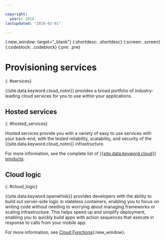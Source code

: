 ```yaml
---

copyright:
  years: 2018
lastupdated: "2018-03-01"

---
```

{:new_window: target="_blank"}
{:shortdesc: .shortdesc}
{:screen: .screen}
{:codeblock: .codeblock}
{:pre: .pre}

# Provisioning services
{: #services}

{{site.data.keyword.cloud_notm}} provides a broad portfolio of industry-leading cloud services for you to use within your applications.

## Hosted services
{: #hosted_services}

Hosted services provide you with a variety of easy to use services with your back-end, with the tested reliability, scalability, and security of the {{site.data.keyword.cloud_notm}} infrastructure.

For more information, see the complete list of [{{site.data.keyword.cloud}} products](https://www.ibm.com/cloud/products/).

## Cloud logic
{: #cloud_logic}

{{site.data.keyword.openwhisk}} provides developers with the ability to build out server-side logic in stateless containers, enabling you to focus on writing code without needing to worrying about managing frameworks or scaling infrastructure. This helps speed up and simplify deployment, enabling you to quickly build apps with action sequences that execute in response to calls from your mobile app.

For more information, see [Cloud Functions](/docs/swift/backend/functions.html#cloud-functions){:new_window}.
